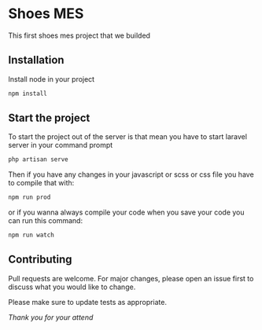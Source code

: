 # Shoes MES

This first shoes mes project that we builded

## Installation

Install node in your project

```bash
npm install
```

## Start the project

To start the project out of the server is that mean you have to start laravel server in your command prompt

```bash
php artisan serve
```

Then if you have any changes in your javascript or scss or css file you have to compile that with:

```bash
npm run prod
```

or if you wanna always compile your code when you save your code you can run this command:

```bash
npm run watch
```

## Contributing
Pull requests are welcome. For major changes, please open an issue first to discuss what you would like to change.

Please make sure to update tests as appropriate.

*Thank you for your attend*
